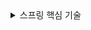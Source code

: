 <details>
  <summary>스프링 핵심 기술</summary>
  <div markdown="1">
   
  ## 스프링 핵심 기술

- 스프링이 어려운 이유는 객체지향 떄문이다.

  - 다형성의 본질 : 클라이언트를 변경하지 않고 서버의 구현 기능을 유연하게 변경할 수 있다.

    인터페이스를 구현한 객체 인스턴스를 실행 시점에 유연하게 변경할 수 있다.

  - 좋은 객체 지향 애플리케이션을 개발할 수 있도록 도와주는 프레임워크

  - 객체 지향 언어가 가진 강력한 특징을 살려내는 프레임워크

  - **역할(인터페이스)**와 **구현**을 구분해야 한다. 역할(인터페이스)가 변하면 싹 다 바꿔야할수도있다.

- ​	컴포넌트 스캔의 범위를 잘 알아야 한다.

  - 스프링부트의 컴포넌트스캔 기본 설정은 애플리케이션 실행파일의 패키지로 설정되어있다.
  - 따라서 다른 패키지의 Bean을 주입하기 위해서는   *Functional Bean* Definitions을 사용하지만, 이 방법은 애초애 xml파일의 단점(설정해야 할 것들이 너무 많음)을 다시 가져오기 때문에 사용비추

- ``ApplicationContext``를 스프링 컨테이너라고 한다.

  - ``ApplicationContext``은 인터페이스이다.
  - ``new AnnotationConfigApplicationContext``로 스프링 컨테이너를 생성하면,
  - 스프링 컨테이너는 [빈 이름]과 [빈 객체]가 담긴 컨테이너를 생성한다.

- 스프링 빈을 조회할때, 부모 타입으로 조회하면 자식 타입도 모두 함께 조회된다.

  - ``Object`` 타입으로 빈을 조회하면, 모든 스프링 빈이 조회된다.

- ``BeanFactory`` 

  - 스프링 컨테이너 최상위 인터페이스
  - 스프링 빈을 관리하고 조회하는 역할을 담당한다.
  - ``getBean()``을 제공한다.

- ``ApplicationContext``

  - BeanFactory 기능을 모두 상속받아서 제공한다.

  - 그럼 BeanFactory 쓰면 되지 왜 이거쓰냐!

    - 애플리케이션을 개발할때는 빈을 관리하고 조회하는 기능은 물론, 수 많은 부가기능 필요

    - 즉 ApplicationContext는 BeanFactory 외에도 여러가지 인터페이스를 상속받는다.

      1. MessageSouce : 메시지 소스를 활용한 국제화 기능

         ->한구겡서 들어오면 한국어로, 영어권에서 들어오면 영어로 출력

      2. EnvironmentCapable : 환경변수

         ->로컬 / 개발/ 운영 등을 구분해서 처리

      3. ApplicationEventPublisher : 애플리케이션 이벤트

         ->이벤트를 발해앟고 구독하는 모델을 편리하게 지원

      4. ResourceLoader : 편리한 리소스 조회

         ->파일,클래스패스,외부 등에서 리소스를 편리하게 조회

  - BeanFactory와 ApplicationContext 모두 [스프링 컨테이너] 라고 부른다.

- ``BeanDefinition`` : 스프링은 어떻게 이런 다양한 설정 형식을 지원하는 것일까?

  - XML 을 읽어서 ``BeanDefinition`` 을 만들면 된다.
  - 자바 코드를 읽어서 ``BeanDefinition`` 을 만들면 된다.
  - 스프링 컨테이너는 XML인지 자바코드인지 알빠가 아니다. 오직 ``BeanDefinition`` 만 알면 된다.
  - 즉 스프링 컨테이너는 ``BeanDefinition`` 에만 의존한다. (XML인지, 자바코드인지 상관X)
    - 즉 구현체에 의존하지 않고 추상화에만 의존하고 있다.

- 스프링이 싱클톤 컨테이너인 이유는?

  - 스프링 없이 순수한 DI 컨테이너인 AppConfig는 요청 할 때 마다 객체를 새로 생성한다.
  - 고객 트래픽이 초당 100이나오면 초당100개 객체가 생성되고 소멸된다 ->심각한 메모리 낭비
  - 해결방안은 해당 객체가 딱 1개만 생성되고, 공유하도록 설계하면 된다 -> 싱글톤 패턴

- 싱글톤 패턴

  - 클래스의 인스턴스가 딱 1개만 생성되는 것을 보장하는 디자인 패턴
  - 생성자를 private로 선언해서 new 키워드를 사용하지 못하도록 막아야 한다.
  - 인스턴스를 get해주는 방식으로, 생성된 인스턴스가 !=null이면 기존 인스턴스를 리턴하는식.

  ```java
  public class SingletonService {
      private static final SingletonService instance = new SingletonService();
      
      private SingletonService(){
          
      }
      
      public static SingletonService getInstance() {
          return instance;
      }
      
  }
  ```

  - 호출할때마다 같은 인스턴스 객체를 리턴하게 된다.
  - 결론적으로, 스프링은 자동으로 싱글톤을 적용하기 때문에 직접 구현할 필요는 없다.

  #### 싱글톤 패턴의 장점 / 문제점

   싱글톤 패턴을 적용하면 고객의 요청이 올 때 마다 객체를 생성하는 것이 아니라, 이미 만들어진 객체를 공유해서 효율적으로 재사용 할 수 있다. 

  하지만 여러가지 문제점이 존재한다.

  - 싱글톤 패턴을 구현하는 코드 자체가 많이 들어간다.
  - 의존관계상 클라이언트가 구체 클래스에 의존한다 -> DIP위반
  - 클라이언트가 구체 클래스에 의존해서 OCP원칙을 위한할 가능성이 높다.
  - 테스트가 어렵다.
  - 내부 속성을 변경하거나 초기화 하기 어렵다.
  - private 생성자로, 자식 클래스를 만들기 어렵다.
  - 안티패턴으로 불리기도 한다.

 **하지만, 스프링 프레임워크는 이러한 싱글톤의 문제점을 전부 해결하고 장점만을 사용한다.** 

 **싱글톤 컨테이너**

 스프링 컨테이너는 싱글톤 패턴의 문제점을 해결하면서 객체 인스턴스를 싱글톤(1개만 생성)으로 관리한다. 지금까지 우리가 학습만 스프링 빈이 바로 싱글톤으로 관리되는 빈이다.

- 스프링 컨테이너는 싱글턴 패턴을 적용하지 않아도, 객체 인스턴스를 싱글톤으로 관리한다.
- 스프링 컨테이너가 싱글톤 컨테이너 역할을 한다. 이렇게 싱글톤 객체를 생성하고 관리하는 기능을 싱글톤 레지스트리라 한다.
- 스프링 컨테이너의 이런 기능 덕분에 싱글턴 패턴의 모든 닩머을 해결하면서 객체를 싱글톤으로 유지할 수 있다.
  - 싱글톤 패턴을 위한 지저분한 코드가 들어가지 않아도 된다.
  - DIP,OCP,테스트private생성자로 부터 자유롭게 싱글톤을 사용할 수 있다.



#### 싱글톤 방식의 주의점

- 싱글톤 패턴이든, 스프링 같은 싱글톤 컨테이너를 사용하든, 객체 인스턴스를 하나만 생성해서 공유하는 싱글톤 방식은 여러 클라이언트가 하나의 같은 객체 인스턴스를 공유하기 때문에 싱글톤 객체는 **상태를 유지(stateful)하게 설계하면 안된다.**

- 무상태(stateless)로 설계해야 한다!

  - 특정 클라이언트에 의존적인 필드가 있으면 안된다.
  - 특정 클라이언트가 값을 변경할 수 있는 필드가 있으면 안된다.
  - 가급적 읽기만 가능해야 한다.
  - 필드 대신에 자바에서 공유되지 않는 지역변수,파라미터, ThreadLocal등을 사용해야 한다.

- <u>**스프링 빈의 필드에 공유 값을 설정하면 정말 큰 장애가 발생할 수 있다.!**</u>

  ```java
  	@Test
      void statefulServiceSingleton() {
          ApplicationContext ac = new AnnotationConfigApplicationContext(TestConfig.class);
          StatefulService statefulService1 = ac.getBean(StatefulService.class);
          StatefulService statefulService2 = ac.getBean(StatefulService.class);
  
          //Thread A : A사용자 10000원 주문
          statefulService1.order("userA", 10000);
          //Thread B : B사용자 20000원 주문
          statefulService2.order("userB", 20000);
  
          //ThreadA : 사용자A 주문 금액 조회
          int price = statefulService1.getPrice();
  
          
          assertThat(price).isEqualTo(10000); // 테스트 실패 !
  ```

  **공유 필드는 항상 조심해야한다. 스프링 빈은 항상 무상태로 설계하자.**

### @Configuration과 싱글톤 주의할 점

```java
@Configuration
public class AppConfig {
    @Bean
    public MemberService memberService() {
        return new MemberServiceImpl(memberRepository());
    }
    
    @Bean
    public OrderService orderService() {
        return new OrderServiceImpl(memberRepository(), discountPolicy());
    }
    
    @Bean
    public MemberRepository memberRepository() {
        return new MemoryMemberRepsository();
    }
}
```

이 코드의 로직을 살펴보자.

1. memberService 빈을 만드는 코드는 memberRepository() 를 호출한다.

   즉 memberRepository() 는 new MemoryMemberRepository()를 호출한다.

2. orderService 빈을 만드는 코드 또한 memberRepository()를 호출하고 같은 객체를 리턴한다.

   **1,2번 과정을 보면 new MemoryMemberRepository()가 두번 생성된다. 따라서 싱글톤이 깨지는 것 처럼 보일수도 있다.**

   

   ### 스프링 컨테이너는 위 문제를 어떻게 해결 할까?

   스프링 컨테이너는 싱글톤 레지스트리다. 따라서 스프링 빈이 싱글톤이 되도록 보장해줘야 한다.

   하지만 스프링이 자바 코드까지 어떻게 하기는 어렵다. 위 자바 코드를 보면 분명히 MemomryMemberRepository()는 두번 생성되어야 하는데 한번만 호출된다.

   그 이유는 바로 **@Configuration과 바이트코드 조작에 있다.**

   ```java
   @Test
   void configurationDeep() {
       ApplicationContext ac = new AnnotationConfigApplicationContext(Appconfig.class);
       
       AppConfig bean = ac.getBean(AppConfig.class);
       
       System.out.println("bean = " + bean.getClass());
       //출력 : bean = class  hello.core.AppConfig$$EnhancerBySpringCGLIB$$bd479d70
   }
   ```

   AppConfig 자체도 스프링 빈이다.

   그런데 이 스프링 빈을 출력해보면 AppConfig 뒤에 $$으로 시작하는 이상한 문자들이 붙는다.

   이것이 바로 스프링이 CGLIB 라는 바이트조작 라이브러리를 사용해서 AppConfig 클래스를 상속받은 임의의 다른 클래스를 만들고, 그 임의의 클래스를 Bean 으로 등록한 것이다.

   즉 이 임의의 클래스가 바로 싱글톤을 보장되도록 해준다.

   

   **@CGLIB 예상 코드**

   ```java
   @Bean
   public MemberRepository memberRepository() {
       if(memoryMemberRepository가 이미 스프링 컨테이너에 등록되어 있다면??)
           return 스프링 컨테이너에 찾아서 반환;
       else { //스프링 컨테이너에 없으면?
           기존 로직을 호출해서 MemoryMemberRepsotiroy를 생성하고 스프링 컨테이너에 등록
             return 반환;
       }
   }
   ```

   - @Bean이 붙은 메서드마다 이미 스프링 빈이 존재하면 존재하는 빈을 반환하고, 스프링 빈이 없으면 생성해서 스프링 빈으로 등록하고 반환하는 코드가 동적으로 만들어진다.
   - 덕분에 싱글톤이 보장되는 것이다.
   - 만약 @Configuration을 붙히지 않고 @Bean만 붙혀서 스프링 컨테이너에 빈으로 등록할 경우  스프링 빈으로는 등록이 되지만 **싱글톤은 보장되지 않는다.**



#### ComponentScan

SpringBoot를 사용하면 ComponetScan 어노테이션 자체를 사용할 일이 거의 없다.

(커스텀 수정, Filter 정의를 할 경우가 아니라면) 

```
@SpringBootApplication
```

위 어노테이션 자체에 @ComponentScan이 붙어있기 때문이다.





### 다양한 의존관계 주입 방법

- 생성자 주입

  ComponentScan을 할 때 @Component 어노테이션이 붙은것들을 스프링 컨테이너에 빈으로 등록한다. 빈을 등록하는것은 객체를 생성하는 것과 같기 때문에 생성자가 호출되고, 이 때 @Autowired가 붙어있다면 스프링 컨테이너에서 그에 맞는 스프링 빈을 꺼내서 DI(의존성 주입) 해준다. 

  - 불변 : 생성자 호출 시점에 딱 1번만 호출된다. 
  - 필수 : 기본생성자가 없기떄문에 필수적으로 의존관계 주입을 해줘야하므로 NPE를 방지한다.

- Setter 주입

  Setter메소드가 호출될때 @Autowired가 있으면 그 Bean을 주입한다.

  - 불변X : setter는 언제든지 호출 가능하기 때문에 불변이 아니다.
  - 주입할 Bean이 많아지면 개발자의 실수로 인한 오타등등 사이드이펙트가 발생가능

- 필드 주입

  필드에 @Autowired 붙혀주면 끝.

  - 스프링 없이 테스트가 불가능하다.
  - 즉 DI 프레임워크가 없으면 아무것도 할 수 없다 (순수 자바 테스트 불가능)
  - 테스트코드(SpringBootTest)에서만 사용하자.


### 스프링 빈이 두개 이상 있을때 해결방법

```java
private final DiscountPolicy discountPolicy;
	 
	@Autowired
	public OrderServiceImpl(DiscountPolicy 	discountPolicy) {
        this.discountPolicy = discountPolicy;
    }
```

위 코드는 DiscountPolicy라는 인터페이스에 의존성을 주입하는 과정이다.

만약 아래 코드처럼 DiscountPolicy를 구현한 구현체가 2개  모두 스프링 Bean에 등록되어 있다면?

```java
@Component
public class FixDiscountPolicy implements DiscountPolicy {}

@Component
public class RateDiscountPolicy implements DiscountPolicy {}
```

 이렇게 2개의 빈이 등록되어있으면 오류가 발생한다.



##### 해결방법

- @Autowired 필드 명 매칭

  ``@Autowired``는 타입 매칭을 시도하고, 이때 여러 빈이 있으면 필드 이름, 파라미터 이름으로 빈 이름을 추가 매칭한다.

  ```java
  //기존 코드
  @Autowired
  private DiscountPolicy discountPolicy
      
  //수정 코드
  @Autowired
  private DiscountPolicy rateDiscountPolicy
  ```

  필드명이 ``rateDiscountPolicy`` 이므로 rateDiscountPlicy가 주입된다.

- @Qaulifier 사용

  ``@Qaulifier``에 이름을 설정해서 사용할 수 있다.

- @Primary 사용

  ``@Primary`` 가 붙으면 우선순위가 최상위로 잡힌다.



​	**``@Primary`` , ``@Qualifier`` 활용하기**

​	코드에서 자주 사용하는 메인 데이터베이스의 커넥션을 스프링 빈이 있고, 코드에서 특별한 기능으로 가끔씩 서브 데이터베이스의 커넥션을 흭득하는 스프링 빈이 있다고 생각해보자.  메인 데이터베이스의 커넥션을 흭득하는 스프링 빈에는 ``@Primary``를 적용시키고, 서브 데이터베이스는 ``@Qualifier``를 적용시켜서 명시적으로 흭득하는 방식으로 사용하면 코드를 깔끔하게 유지할 수 있다.



#### 자동 주입이 절대적으로 편리한데 언제 수동 빈 수입을 사용할까?

애플리케이션은 크게 [업무 로직] 과 [기술 지원 로직]으로 나뉜다.

- 업무 로직 빈 : 웹을 지원하는 컨트롤러, 핵심 비즈니스 로직이 있는 서비스, 데이터 계층의 로직을 처리하는 리포지토리등이 모두 업무 로직이다. 보통 비즈니스 요구사항을 개발할 때 추가되거나 변경된다.
- 기술 지원 빈 : 기술적인 문제나 공통 관심사(AOP)를 처리할 때 주로 사용된다. 데이터베이스 연결이나, 공통 로그 처리 처럼 업무 로직을 지원하기 위한 하부 기술이나 공통 기술들이다.

**업무 로직**은 숫자도 매우 많고, 한번 개발해야 하면 **컨트롤러, 서비스 , 리포지토리 ** 처럼 어느정도 유사한 패턴이 있다. 이런 경우 자동 주입 기능을 적극적으로 사용하는 것이 좋다. 어떤 곳에서 문제가 발생했는지 명확하게 파악하기 쉽기 때문이다.



**기술 지원 로직**은 업무 로직에 비교해서 그 수가 매우 적고, 애플리케이션 전 범위에 광범위한 영향을 미친다. 그리고 업무 로직은 문제가 발생할 경우 어디가 문제인지 명확하게 들어나지만, 기술 지원 로직은 적용이 잘 되고 있는지 아닌지 조차 파악하기 어려운 경우가 많다. 그래서 이런 기술 지원 로직들은 가급적 수동 빈 등록을 사용해서 명확하게 들어내는 것이 좋다.



### 빈 생명주기 콜백 시작

스프링 빈은 간단하게 [**객체생성** -> **의존관계 주입**] 의 라이프사이클을 가진다.

너무나도 당연한 이야기지만, 스프링 빈은 객체를 새엇앟고 의존관계 주입이 끝난 다음에야 필요한 데이터를 사용할 수 있는 준비가 완료된다.

따라서 초기화 작업은 의존관계 주입이 모두 완료되고 난 다음에야 호출된다. 

그런데 개발자가 의존관계 주입이 완료된 시점을 어떻게 알 수 있을까?

* **스프링은 의존관계 주입이 완료되면 스프링 빈에게 콜백 메서드를 통해서 초기화 시점을 알려주는 다양한 기능을 제공** 한다.

* 또한 **스프링 컨테이너가 종료되기 직전에 소멸 콜백**을 준다.

* 객체 생성과 초기화를 분리하다

  ```java
      public NetworkClient() {
          System.out.println("생성자 호출 , url = " + url);
          connect();
          call("초기화 연결 메시지");
      }
  ```

  위 코드를 보면 생성자에서 connect() 메소드와 call() 메소드를 호출하는 작업까지 하고 있다.

  생성자는 필수 정보(파라미터)를 입력받고, 메모리를 할당해서 객체를 생성하는 책임을 가진다. 반면에 초기화는 이렇게 생성된 값들을 활용해서 외부 커넥션에 연결하는 무거운 동작을 수행한다.

  따라서 생성자 안에서 무거운 초기화 작업을 함께 하는 것 보다는 객체를 생성하는 부분과 초기화 하는 부분을 명확하게 나누는 것이 유지보수 관점에서 좋다. 물론 초기화 값들이 매우 단순하다면 생성자에서 처리해도 OK



1. ``InitializingBean`` 과 ``DisposableBean`` 인터페이스를 구현해서 확인하기

   ```java
    @Override
       public void destroy() throws Exception {
           System.out.println("NetworkClient.destroy");
           disconnect();
       }
   
     @Override
      public void afterPropertiesSet() throws Exception {
           System.out.println("NetworkClient.afterPropertiesSet");
           connect();
           call("초기화 연결 메시지");
       }
   ```

   - 스프링 전용 인터페이스로, 스프링에서만 사용 가능하다.
   - 초기화/소멸 메소드의 이름을 변경할 수 없다.
   - **거의 사용하지 않는 방법**

2.  애노테이션 ``@PostConstruct`` , ``@PreDestroy`` 사용하기

   ```java
   @PostConstruct
   public void init() {
       System.out.println("NetworkClient.init")
       connect();
       call("초기화 연결 메시지");
   }
   
   @PreDestroy
   public void close() {
       System.out.println("NetworkClinet.close");
       disconnect();
   }
   
   ```





### 빈 스코프

지금까지 우리는 스프링 빈이 컨테이너의 시작과 함께 생성되어서 스프링 컨테이너가 종료될 때 까지 유지된다고 학습했다. 이것은 스프링 빈이 기본적으로 싱글톤 스코프로 생성되기 때문이다. 스코프는 번역 그대로 빈이 존재할 수 있는 범위를 뜻한다.



1. 싱글톤 빈

   - 싱글톤 빈은 스프링 컨테이너 생성 시점에 초기화 메서드가 실행된다.

   - 싱글톤 빈은 스프링 컨테이너가 관리하기 때문에  스프링 컨테이너 종료될때 빈의 종료 메서드가 함께 실행된다.

2. 프로토타입 빈 @Scope("prototype")

   - 스프링 컨테이너에 요청할 때 마다 새로 생성된다. (싱글톤이 아니다.)
   - 스프링 컨테이너는 프로토타입 빈의 생성과 의존관계 주입, 그리고 초기화까지만 관여한다.
   - 종료 메서드가 호출되지 않는다.
   - 그래서 프로토타입 빈은 프로토타입 빈을 조회한 클라이언트가 직접 관리해야 한다.(스프링 컨테이너가 관리해주지 않는다.)

**그러면 프로토타입 빈을 언제 사용할까?** 

매번 사용할 때 마다 의존관계 주입이 완료된 새로운 객체가 필요하 면 사용하면 된다. 그런데 실무에서 웹 애플리케이션을 개발해보면, 싱글톤 빈으로 대부분의 문제를 해결할 수 있기 때문에 프로토타입 빈을 직접적으로 사용하는 일은 매우 드물다.

 3. request 빈

    동시에 여러 HTTP 요청이 오면 , 정확히 어떤 요청이 남긴 로그인지 파악하기 어렵다. 

    이럴때 사용하는 것이 request 스코프이다.

    - Reuqest스코프는 HTTP 요청과 동시에 빈을 생성한다.
      - 하지만 문제점이있다. HTTP요청과 동시에 빈이 생성되기 때문에, 스프링 웹 애플리케이션을 실행했을때는 빈이 존재하지 않는 상태가 되므로 오류가 발생한다.
      - 스프링 애플리케이션을 실행하는 시점에 싱글톤 빈은 생성자를 호출해서 바로 빈 주입이 가능하지만, HTTP 스코프를 사용하면 고객의 요청이 와야만 생성할 수 있기 때문이다.
      - 싱글톤과 프로토타입을 함께 사용하는 경우에 발생하는 문제에도 같은 해결책으로 사용되는 방법이 있다.

    ```java
    @Scope(value = "request", proxyMode = ScopedProxyMode.TARGET_CLASS)
    ```

    프록시모드를 클래스면 TARGET_CLASS로, 인터페이스면 INTERFACE로 설정하면 된다.

    이렇게 하면 가짜 프록시 클래스를 실제 빈이 생성될 때 까지(HTTP 요청이 올 때 까지) 빈 역할을 대신 해준다.

    이는 위에서 배웠던 CGLIB(싱글톤을 유지해주는 라이브러리) 라는 라이브러리가 내 클래스를 상속받은 가짜 프록시 객체를 만들어서 빈에 주입해주는 것이다.

    

    단지 애노테이션 설정 변경만으로 원본 객체를 프록시 객체로 대체할 수 있다. 이것이 바로 다형성과 DI 컨 테이너가 가진 큰 강점이다.
  </div>
</details>

